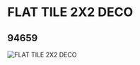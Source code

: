 # FLAT TILE 2X2 DECO
## 94659
![FLAT TILE 2X2 DECO](https://lc-www-live-s.legocdn.com/media/bricks/5/2/4616173.jpg)